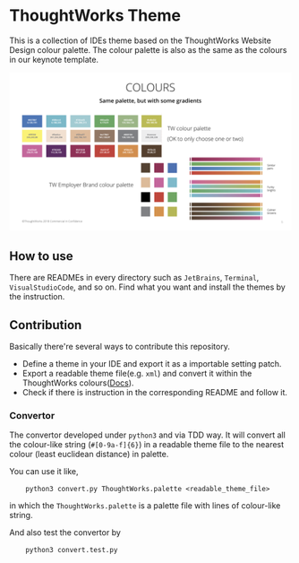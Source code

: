 # ThoughtWorks Theme

This is a collection of IDEs theme based on the ThoughtWorks Website Design colour palette. The colour palette is also as the same as the colours in our keynote template.

![ThoughtWorks Website Design](./WebsiteDesignBrief.png)

## How to use

There are READMEs in every directory such as `JetBrains`, `Terminal`, `VisualStudioCode`, and so on. Find what you want and install the themes by the instruction.

## Contribution

Basically there're several ways to contribute this repository.

- Define a theme in your IDE and export it as a importable setting patch.
- Export a readable theme file(e.g. `xml`) and convert it within the ThoughtWorks colours([Docs](#convertor)).
- Check if there is instruction in the corresponding README and follow it.

### Convertor

The convertor developed under `python3` and via TDD way. It will convert all the colour-like string (`#[0-9a-f]{6}`) in a readable theme file to the nearest colour (least euclidean distance) in palette.

You can use it like,

```shell
    python3 convert.py ThoughtWorks.palette <readable_theme_file>
```

in which the `ThoughtWorks.palette` is a palette file with lines of colour-like string.

And also test the convertor by

```shell
    python3 convert.test.py
```